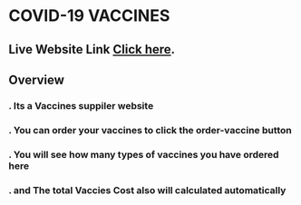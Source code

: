 # COVID-19 VACCINES 

## Live Website Link [Click here](https://covid-19-vaccines.netlify.app/).

## Overview
### . Its a Vaccines suppiler website
### . You can order your vaccines to click the order-vaccine button
### . You will see how many types of vaccines you have ordered here
### . and The total Vaccies Cost also will calculated automatically  
